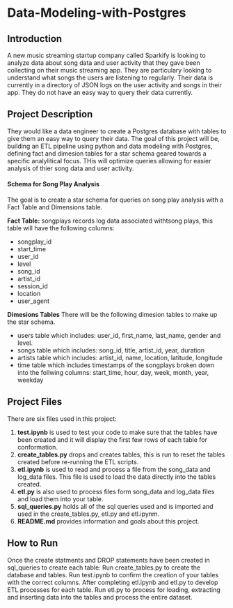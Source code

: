 # Data-Modeling-with-Postgres
## Introduction
A new music streaming startup company called Sparkify is looking to analyze data about song data and user activity that they gave been collecting on their music streaming app. They are particulary looking to understand what songs the users are listening to regularly. Their data is currently in a directory of JSON logs on the user activity and songs in their app. They do not have an easy way to query their data currently.

## Project Description
They would like a data engineer to create a Postgres database with tables to give them an easy way to query their data. The goal of this project will be, building an ETL pipeline using python and data modeling with Postgres, defining fact and dimesion tables for a star schema geared towards a specific analylitical focus. THis will optimize queries allowing for easier analysis of thier song data and user activity. 



#### Schema for Song Play Analysis
The goal is to create a star schema for queries on song play analysis with a Fact Table and Dimensions table. 

**Fact Table:** 
songplays records log data associated withtsong plays, this table will have the following columns:
- songplay_id
- start_time
- user_id
- level
- song_id
- artist_id
- session_id
- location
- user_agent

**Dimesions Tables**
There will be the following dimesion tables to make up the star schema. 
- users table which includes: user_id, first_name, last_name, gender and level. 
- songs table which includes: song_id, title, artist_id, year, duration
- artists table which includes: artist_id, name, location, latitude, longitude
- time table which includes timestamps of the songplays broken down into the follwing columns: start_time, hour, day, week, month, year, weekday

## Project Files

There are six files used in this project: 

1. **test.ipynb** is used to test your code to make sure that the tables have been created and it will display the first few rows of each table for conformation. 
2. **create_tables.py** drops and creates tables, this is run to reset the tables created before re-running the ETL scripts. 
3. **etl.ipynb** is used to read and process a file from the song_data and log_data files. This file is used to load the data directly into the tables created. 
4. **etl.py** is also used to process files form song_data and log_data files and load them into your table. 
5. **sql_queries.py** holds all of the sql queries used and is imported and used in the create_tables.py, etl.py and etl.ipynm. 
6. **README.md** provides information and goals about this project.

## How to Run 
Once the create statments and DROP statements have been created in sql_queries to create each table: 
Run create_tables.py to create the database and tables. 
Run test.ipynb to confirm the creation of your tables with the correct columns.
After completing etl.ipynb and etl.py to develop ETL processes for each table.
Run etl.py to process for loading, extracting and inserting data into the tables and process the entire dataset.  
